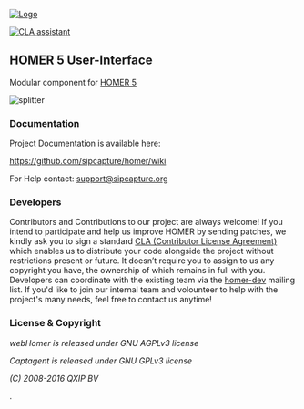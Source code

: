 [![Logo](http://sipcapture.org/data/images/sipcapture_header.png)](http://sipcapture.org)

<a href="https://cla-assistant.io/sipcapture/homer-ui"><img src="https://cla-assistant.io/readme/badge/sipcapture/homer-ui" alt="CLA assistant" /></a>

## HOMER 5 User-Interface

Modular component for [HOMER 5](http://github.com/sipcapture/homer)


![splitter](http://i.imgur.com/lytn4zn.png)

### Documentation

Project Documentation is available here:

https://github.com/sipcapture/homer/wiki

For Help contact: support@sipcapture.org



### Developers
Contributors and Contributions to our project are always welcome! If you intend to participate and help us improve HOMER by sending patches, we kindly ask you to sign a standard [CLA (Contributor License Agreement)](http://cla.qxip.net) which enables us to distribute your code alongside the project without restrictions present or future. It doesn’t require you to assign to us any copyright you have, the ownership of which remains in full with you. Developers can coordinate with the existing team via the [homer-dev](http://groups.google.com/group/homer-dev) mailing list. If you'd like to join our internal team and volounteer to help with the project's many needs, feel free to contact us anytime!




### License & Copyright

*webHomer is released under GNU AGPLv3 license*

*Captagent is released under GNU GPLv3 license*

*(C) 2008-2016 QXIP BV*

.
